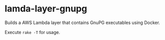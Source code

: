 # lamda-layer-gnupg

Builds a AWS Lambda layer that contains GnuPG executables using Docker.

Execute `rake -T` for usage.
